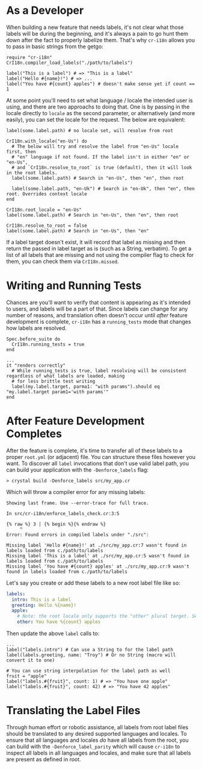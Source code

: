 # As a Developer

When building a new feature that needs labels, it's not clear what those labels will be during the beginning, and it's always a pain to go hunt them down after the fact to properly labelize them. That's why `cr-i18n` allows you to pass in basic strings from the getgo:

```crystal
require "cr-i18n"
CrI18n.compiler_load_labels("./path/to/labels")

label("This is a label") # => "This is a label"
label("Hello #{name}!") # => ...
label("You have #{count} apples") # doesn't make sense yet if count == 1
```

At some point you'll need to set what language / locale the intended user is using, and there are two approachs to doing that. One is by passing in the locale directly to `locale` as the second parameter, or alternatively (and more easily), you can set the locale for the request. The below are equivalent:

```crystal
label(some.label.path) # no locale set, will resolve from root

CrI18n.with_locale("en-Us") do
  # The below will try and resolve the label from "en-Us" locale first, then
  # "en" language if not found. If the label isn't in either "en" or "en-Us",
  # and `CrI18n.resolve_to_root` is true (default), then it will look in the root labels.
  label(some.label.path) # Search in "en-Us", then "en", then root

  label(some.label.path, "en-Uk") # Search in "en-Uk", then "en", then root. Overrides context locale
end

CrI18n.root_locale = "en-Us"
label(some.label.path) # Search in "en-Us", then "en", then root

CrI18n.resolve_to_root = false
label(some.label.path) # Search in "en-Us", then "en"
```

If a label target doesn't exist, it will record that label as missing and then return the passed in label target as is (such as a String, verbatim). To get a list of all labels that are missing and not using the compiler flag to check for them, you can check them via `CrI18n.missed`.

# Writing and Running Tests

Chances are you'll want to verify that content is appearing as it's intended to users, and labels will be a part of that. Since labels can change for any number of reasons, and translation often doesn't occur until _after_ feature development is complete, `cr-i18n` has a `running_tests` mode that changes how labels are resolved.

```crystal
Spec.before_suite do
  CrI18n.running_tests = true
end

...
it "renders correctly"
  # While running_tests is true, label resolving will be consistent regardless of what labels are loaded, making
  # for less brittle test writing
  label(my.label.target, parma1: "with params").should eq "my.label.target param1='with params'"
end
```

# After Feature Development Completes

After the feature is complete, it's time to transfer all of these labels to a proper `root.yml` (or adjacent) file. You can structure these files however you want. To discover all `label` invocations that don't use valid label path, you can build your application with the `-Denforce_labels` flag:

```
> crystal build -Denforce_labels src/my_app.cr
```

Which will throw a compiler error for any missing labels:

```
Showing last frame. Use --error-trace for full trace.

In src/cr-i18n/enforce_labels_check.cr:3:5

{% raw %} 3 | {% begin %}{% endraw %}
     ^
Error: Found errors in compiled labels under "./src":

Missing label 'Hello #{name}!' at ./src/my_app.cr:7 wasn't found in labels loaded from c./path/to/labels
Missing label 'This is a label' at ./src/my_app.cr:5 wasn't found in labels loaded from c./path/to/labels
Missing label 'You have #{count} apples' at ./src/my_app.cr:9 wasn't found in labels loaded from c./path/to/labels
```

Let's say you create or add these labels to a new root label file like so:

```yaml
labels:
  intro: This is a label
  greeting: Hello %{name}!
  apple:
    # Note: the root locale only supports the "other" plural target. See Pluralization for more details
    other: You have %{count} apples
```

Then update the above `label` calls to:

```crystal
...
label("labels.intro") # Can use a String to for the label path
label(labels.greeting, name: "Troy") # Or no String (macro will convert it to one)

# You can use string interpolation for the label path as well
fruit = "apple"
label("labels.#{fruit}", count: 1) # => "You have one apple"
label("labels.#{fruit}", count: 42) # => "You have 42 apples"
```

# Translating the Label Files

Through human effort or robotic assistance, all labels from root label files should be translated to any desired supported languages and locales. To ensure that all languages and locales _do_ have all labels from the root, you can build with the `-Denforce_label_parity` which will cause `cr-i18n` to inspect all labels in all languages and locales, and make sure that all labels are present as defined in root.